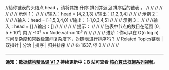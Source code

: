 //给你链表的头结点 head ，请将其按 升序 排列并返回 排序后的链表 。 
//
// 
// 
//
// 
//
// 示例 1： 
//
// 
//输入：head = [4,2,1,3]
//输出：[1,2,3,4]
// 
//
// 示例 2： 
//
// 
//输入：head = [-1,5,3,4,0]
//输出：[-1,0,3,4,5]
// 
//
// 示例 3： 
//
// 
//输入：head = []
//输出：[]
// 
//
// 
//
// 提示： 
//
// 
// 链表中节点的数目在范围 [0, 5 * 10⁴] 内 
// -10⁵ <= Node.val <= 10⁵ 
// 
//
// 
//
// 进阶：你可以在 O(n log n) 时间复杂度和常数级空间复杂度下，对链表进行排序吗？ 
// Related Topics链表 | 双指针 | 分治 | 排序 | 归并排序 
//
// 👍 1637, 👎 0 
//
//
//
//


<div id="labuladong"><hr>

**通知：[数据结构精品课 V1.7](https://aep.h5.xeknow.com/s/1XJHEO) 持续更新中；B 站可查看 [核心算法框架系列视频](https://space.bilibili.com/14089380/channel/series)。**

</div>

